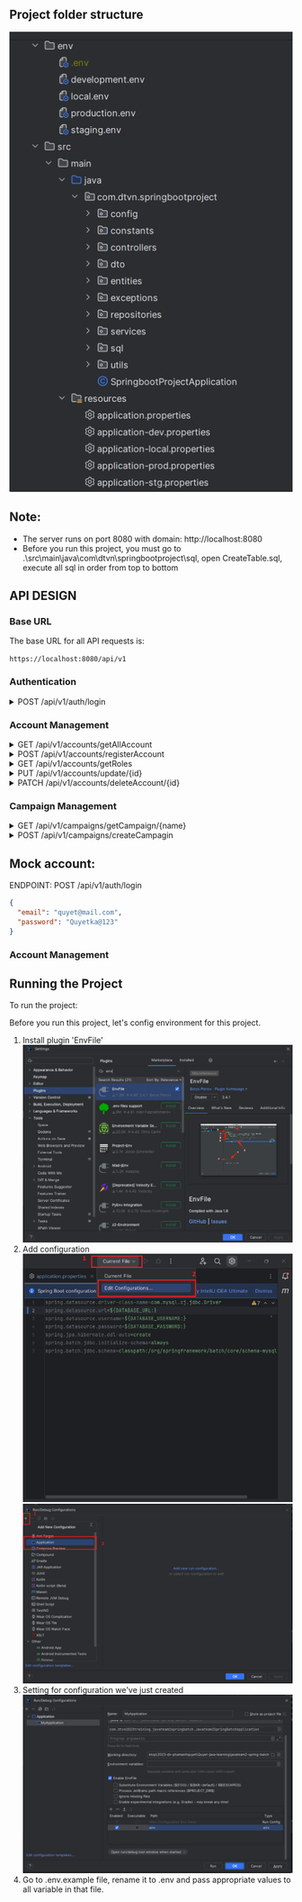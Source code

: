 ## Project folder structure
<img src="appendix/folder_structure.png">

## Note:
- The server runs on port 8080 with domain: http://localhost:8080
- Before you run this project, you must go to .\src\main\java\com\dtvn\springbootproject\sql, open CreateTable.sql, execute all sql in order from top to bottom

## API DESIGN

### Base URL

The base URL for all API requests is:

`https://localhost:8080/api/v1`

### Authentication
<details>
<summary>POST /api/v1/auth/login</summary>

Login to the system

Header: { "Content-Type": "application/json" },

Body:
```json
{
   "email":"quyet1@mail.com",
   "password":"Quyetka@123"
}
```

Response if success:
```json
{
    "access_token": "xxxxxxxxxxx.xxxxxxxxxxx.xxxxxxxxxxx",
    "refresh_token": "xxxxxxxxxxx.xxxxxxxxxxx.xxxxxxxxxxx",
    "code": 200,
    "message": "Login successfully",
    "username": "Phạm Quyết",
    "access_token_expires_in": 1702103352000
}
```
Response if failed:
```json
{
    "access_token": null,
    "refresh_token": null,
    "code": 400,
    "message": "Email or password is incorrect.",
    "username": null,
    "access_token_expires_in": 0
}
```
Response if account registered before but be deleted:
```json
{
    "access_token": null,
    "refresh_token": null,
    "code": 400,
    "message": "This account has been deleted.",
    "username": null,
    "access_token_expires_in": 0
}
```
</details>

### Account Management
<details>
<summary> GET /api/v1/accounts/getAllAccount </summary>

#### Description
This endpoint retrieves a list of all accounts.

#### Request

HTTP Request

`GET http://localhost:8080/api/v1/accounts/getAllAccount`

#### Response
- `status: 200 OK`
- `message: ""`
- `data` (object)
   - `content` (array)
      - `accountId` (number)
      - `firstname` (string)
      - `lastname` (string)
      - `email` (string)
      - `role` (string)
      - `address` (string)
      - `phone` (string)
   - `pageable` (object)
      - `pageNumber` (number)
      - `pageSize` (number)
      - `sort` (object)
         - `empty` (boolean)
         - `sorted` (boolean)
         - `unsorted` (boolean)
      - `offset` (number)
      - `unpaged` (boolean)
      - `paged` (boolean)
   - `last` (boolean)
   - `totalElements` (number)
   - `totalPages` (number)
   - `size` (number)
   - `number` (number)
   - `sort` (object)
      - `empty` (boolean)
      - `sorted` (boolean)
      - `unsorted` (boolean)
   - `first` (boolean)
   - `numberOfElements` (number)
   - `empty` (boolean)
   - `code` (number)

#### Authorization `Bearer Token`
</details>

<details>
<summary> POST /api/v1/accounts/registerAccount </summary>

**Description**
This endpoint allows you to register a new account.

**HTTP Request**
- Method: POST
- URL: `http://localhost:8080/api/v1/accounts/registerAccount`

**Authorization** `Bearer Token`

**Request Body**

- Type: Raw
   - `email` (text, required): The email of the user.
   - `password` (text, required): The password for the account.
   - `firstname` (text, required): The first name of the user.
   - `lastname` (text, required): The last name of the user.
   - `role` (text, required): The role of the user.
   - `address` (text, required): The address of the user.
   - `phone` (text, required): The phone number of the user.

**Response**

- Status: 200
- Body:

    ``` json
        {
            "message": "",
            "data": {
                "accountId": 0,
                "firstname": "",
                "lastname": "",
                "email": "",
                "role": "",
                "address": "",
                "phone": ""
            },
            "code": 0
        }
     ```

</details>

<details>
<summary> GET /api/v1/accounts/getRoles </summary>

**Description** 
This endpoint makes an HTTP GET request to retrieve the roles associated with accounts. The request does not contain a request body.

**Response**

- Status: 200
- Data:
   - An array of roles, where each role object contains:
      - roleId: The ID of the role.
      - roleName: The name of the role.
- message: A message, if any.
- code: A status code.
</details>

<details>
<summary>PUT /api/v1/accounts/update/{id}</summary>

**Description**

This endpoint allows updating account information using an HTTP PUT request. The request should be sent to [http://localhost:8080/api/v1/accounts/update](http://localhost:8080/api/v1/accounts/update) with the 'id' parameter specifying the account ID to be updated. The request body should be in raw format and include the fields email, firstname, lastname, role, address, and phone.

**Request Body**
- email (string): The email of the account.
- firstname (string): The first name of the account holder.
- lastname (string): The last name of the account holder.
- role (string): The role of the account holder.
- address (string): The address of the account holder.
- phone (string): The phone number of the account holder.

**Response**

The response will have a status code of 200 and include the following data:

- message (string): A message related to the update operation.
- data (object): An object containing the updated account information.
   - accountId (number): The ID of the updated account.
   - firstname (string): The updated first name.
   - lastname (string): The updated last name.
   - email (string): The updated email.
   - role (string): The updated role.
   - address (string): The updated address.
   - phone (string): The updated phone number.
- code (number): A code related to the update operation.
</details>

<details>
<summary>PATCH /api/v1/accounts/deleteAccount/{id}</summary>

**Description**

This endpoint is used to send an HTTP PATCH request to delete a specific account by providing the account ID as a query parameter.

**Request Parameters**

- `id` (query parameter) : The ID of the account to be deleted.


**Response**

- `message` : A message indicating the outcome of the request.
- `data` : The data related to the deleted account, which is null in this case.
- `code` : A status code indicating the result of the operation.


The last execution of this request returned a status code of 200 with an empty message and null data.
</details>

### Campaign Management
<details>
<summary>GET /api/v1/campaigns/getCampaign/{name}</summary>

**Description**

This endpoint retrieves a specific campaign by name.

**Request**
- Method: GET
- URL: `http://localhost:8080/api/v1/campaigns/getCampaign`
- Query Parameters:
    - name (string, required): The name of the campaign to retrieve.
- Authorization: Bearer Token
**Response**

- Status: 200
- Body:

    ``` json
      {
        "message": "",
        "data": {
          "content": [
            {
              "name": "",
              "startDate": "",
              "endDate": "",
              "budget": 0,
              "usedAmount": 0,
              "usageRate": 0,
              "status": true,
              "bidAmount": 0
            }
          ],
          "pageable": {
            "pageNumber": 0,
            "pageSize": 0,
            "sort": {
              "empty": true,
              "sorted": true,
              "unsorted": true
            },
            "offset": 0,
            "paged": true,
            "unpaged": true
          },
          "last": true,
          "totalElements": 0,
          "totalPages": 0,
          "size": 0,
          "number": 0,
          "sort": {
            "empty": true,
            "sorted": true,
            "unsorted": true
          },
          "first": true,
          "numberOfElements": 0,
          "empty": true
        },
        "code": 0
      }
    
     ```
</details>
<details>
<summary>POST /api/v1/campaigns/createCampagin</summary>

**Description**

This endpoint allows you to create a new campaign.

**Request Body**

- form-data
    - file (file): The file to be uploaded for the campaign.
    - data (text): Additional data for the campaign.

**Response**

- Status: 200
- message (string): A message related to the response.
- data (object)
    - campaignDTO (object): Details of the created campaign.
        - name (string): Name of the campaign.
        - startDate (string): Start date of the campaign.
        - endDate (string): End date of the campaign.
        - budget (number): Budget allocated for the campaign.
        - usedAmount (number): Amount used from the budget.
        - usageRate (number): Rate of budget usage.
        - status (boolean): Status of the campaign.
        - bidAmount (number): Bid amount for the campaign.
    - creativesDTO (object): Details of the campaign creatives.
        - title (string): Title of the creative.
        - description (string): Description of the creative.
        - imageUrl (string): URL of the creative image.
        - finalUrl (string): Final URL for the creative.
- code (number): Response code.
</details>

## Mock account:

ENDPOINT: POST /api/v1/auth/login
```json
{
  "email": "quyet@mail.com",
  "password": "Quyetka@123"
}
```

### Account Management



## Running the Project
To run the project:

Before you run this project, let's config environment for this project.
1. Install plugin 'EnvFile'
   <img src="appendix/env_config_manual/step1.png">
2. Add configuration
   <img src="appendix/env_config_manual/step2.png">
   <img src="appendix/env_config_manual/step3.png">
3. Setting for configuration we've just created
   <img src="appendix/env_config_manual/step4.png">
4. Go to .env.example file, rename it to .env and pass appropriate values to all variable in that file.
